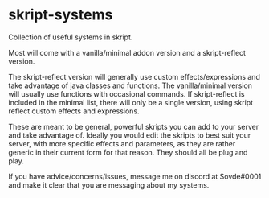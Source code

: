 # skript-systems
Collection of useful systems in skript. 

Most will come with a vanilla/minimal addon version and a skript-reflect version.

The skript-reflect version will generally use custom effects/expressions and take advantage of java classes and functions.
The vanilla/minimal version will usually use functions with occasional commands. If skript-reflect is included in the minimal list, there will only be a single version, using skript reflect custom effects and expressions.

These are meant to be general, powerful skripts you can add to your server and take advantage of. Ideally you would edit the skripts to best suit your server, with more specific effects and parameters, as they are rather generic in their current form for that reason. They should all be plug and play.

If you have advice/concerns/issues, message me on discord at Sovde#0001 and make it clear that you are messaging about my systems.
